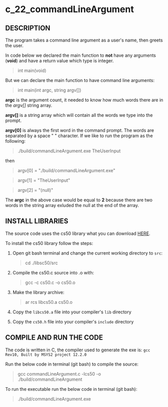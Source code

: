 # c_22_commandLineArgument

## DESCRIPTION

The program takes a command line argument as a user's name, then greets the user.

In code below we declared the main function to **not** have any arguments (**void**) and have a return value which type is integer.
> int main(void)

But we can declare the main function to have command line arguments:
> int main(int argc, string argv[])

**argc** is the argument count, it needed to know how much words there are in the *argv[]* string array.

**argv[]** is a string array which will contain all the words we type into the prompt.

**argv[0]** is always the first word in the command prompt. The words are separated by a space " " character. If we like to run the program as the following:

> ./build/commandLineArgument.exe TheUserInput

then

> argv[0] = "./build/commandLineArgument.exe"

> argv[1] = "TheUserInput"

> argv[2] = "(null)"

The **argc** in the above case would be equal to **2** because there are two words in the string array exluded the null at the end of the array.

## INSTALL LIBRARIES

The source code uses the cs50 library what you can download [HERE](https://github.com/cs50/libcs50).

To install the cs50 library follow the steps:

1. Open git bash terminal and change the current working directory to `src`:   
  	> cd ./libsc50/src

2. Compile the cs50.c source into .o with:
	> gcc -c cs50.c -o cs50.o

3. Make the library archive:  
  	> ar rcs libcs50.a cs50.o

4. Copy the `libcs50.a` file into your compiler's `lib` directory

5. Copy the `cs50.h` file into your compiler's `include` directory


## COMPILE AND RUN THE CODE

The code is written in C, the compiler used to generate the exe is: `gcc Rev10, Built by MSYS2 project 12.2.0`

Run the below code in terminal (git bash) to compile the source:

> gcc commandLineArgument.c -lcs50 -o ./build/commandLineArgument

To run the executable run the below code in terminal (git bash):

> ./build/commandLineArgument.exe
